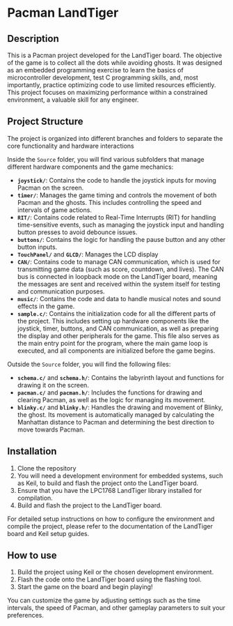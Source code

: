 
# Pacman LandTiger

## Description
This is a Pacman project developed for the LandTiger board. The objective of the game is to collect all the dots while avoiding ghosts. It was designed as an embedded programming exercise to learn the basics of microcontroller development, test C programming skills, and, most importantly, practice optimizing code to use limited resources efficiently. This project focuses on maximizing performance within a constrained environment, a valuable skill for any engineer.
## Project Structure

The project is organized into different branches and folders to separate the core functionality and hardware interactions


Inside the `Source` folder, you will find various subfolders that manage different hardware components and the game mechanics:

- **`joystick/`**: Contains the code to handle the joystick inputs for moving Pacman on the screen.
- **`timer/`**: Manages the game timing and controls the movement of both Pacman and the ghosts. This includes controlling the speed and intervals of game actions.
- **`RIT/`**: Contains code related to Real-Time Interrupts (RIT) for handling time-sensitive events, such as managing the joystick input and handling button presses to avoid debounce issues.
- **`buttons/`**: Contains the logic for handling the pause button and any other button inputs.
- **`TouchPanel/`** and **`GLCD/`**: Manages the LCD display
- **`CAN/`**: Contains code to manage CAN communication, which is used for transmitting game data (such as score, countdown, and lives). The CAN bus is connected in loopback mode on the LandTiger board, meaning the messages are sent and received within the system itself for testing and communication purposes.
- **`music/`**: Contains the code and data to handle musical notes and sound effects in the game.
- **`sample.c/`**: Contains the initialization code for all the different parts of the project. This includes setting up hardware components like the joystick, timer, buttons, and CAN communication, as well as preparing the display and other peripherals for the game. This file also serves as the main entry point for the program, where the main game loop is executed, and all components are initialized before the game begins.
  
Outside the `Source` folder, you will find the following files:

- **`schema.c/`** and **`schema.h/`**: Contains the labyrinth layout and functions for drawing it on the screen.
- **`pacman.c/`** and **`pacman.h/`**: Includes the functions for drawing and clearing Pacman, as well as the logic for managing its movement.
- **`blinky.c/`** and **`blinky.h/`**: Handles the drawing and movement of Blinky, the ghost. Its movement is automatically managed by calculating the Manhattan distance to Pacman and determining the best direction to move towards Pacman.

## Installation

1. Clone the repository
2. You will need a development environment for embedded systems, such as Keil, to build and flash the project onto the LandTiger board.
3. Ensure that you have the LPC1768 LandTiger library installed for compilation.
4. Build and flash the project to the LandTiger board.

For detailed setup instructions on how to configure the environment and compile the project, please refer to the documentation of the LandTiger board and Keil setup guides.

## How to use

1. Build the project using Keil or the chosen development environment.
2. Flash the code onto the LandTiger board using the flashing tool.
3. Start the game on the board and begin playing!
 
You can customize the game by adjusting settings such as the time intervals, the speed of Pacman, and other gameplay parameters to suit your preferences.
